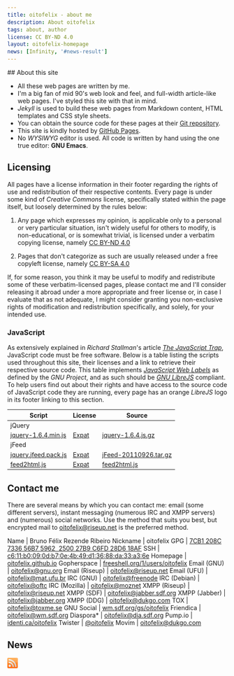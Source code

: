 ```yaml
---
title: oitofelix - about me
description: About oitofelix
tags: about, author
license: CC BY-ND 4.0
layout: oitofelix-homepage
news: [Infinity, '#news-result']
---
```

<div id="markdown" markdown="1">
## About this site

- All these web pages are written by me.
- I'm a big fan of mid 90's web look and feel, and full-width
article-like web pages.  I've styled this site with that in mind.
- _Jekyll_ is used to build these web pages from Markdown content,
  HTML templates and CSS style sheets.
- You can obtain the source code for these pages at their [Git
  repository](https://github.com/oitofelix/oitofelix.github.io).
- This site is kindly hosted by [GitHub Pages](http://pages.github.com/).
- No _WYSIWYG_ editor is used.  All code is written by hand using the
  one true editor: __GNU Emacs__.


## Licensing

All pages have a license information in their footer regarding the
rights of use and redistribution of their respective contents.  Every
page is under some kind of _Creative Commons_ license, specifically
stated within the page itself, but loosely determined by the rules
below:

1. Any page which expresses my opinion, is applicable only to a
   personal or very particular situation, isn't widely useful for
   others to modify, is non-educational, or is somewhat trivial, is
   licensed under a verbatim copying license, namely [CC BY-ND
   4.0](http://creativecommons.org/licenses/by-nd/4.0/)

2. Pages that don't categorize as such are usually released under a
   free copyleft license, namely [CC BY-SA
   4.0](https://creativecommons.org/licenses/by-sa/4.0/)


If, for some reason, you think it may be useful to modify and
redistribute some of these verbatim-licensed pages, please contact me
and I'll consider releasing it abroad under a more appropriate and
freer license or, in case I evaluate that as not adequate, I might
consider granting you non-exclusive rights of modification and
redistribution specifically, and solely, for your intended use.

### JavaScript

As extensively explained in _Richard Stallman_'s article _[The
JavaScript Trap](http://www.gnu.org/philosophy/javascript-trap.html)_,
JavaScript code must be free software.  Below is a table listing the
scripts used throughout this site, their licenses and a link to
retrieve their respective source code.  This table implements
_[JavaScript Web
Labels](http://www.gnu.org/licenses/javascript-labels.html)_ as
defined by the _GNU Project_, and as such should be _[GNU
LibreJS](http://www.gnu.org/software/librejs/)_ compliant.  To help
users find out about their rights and have access to the source code
of JavaScript code they are running, every page has an
orange _LibreJS_ logo in its footer linking to this section.

<table id="jslicense-labels1">
  <thead>
    <tr><th>Script</th><th>License</th><th>Source</th></tr>
  </thead>
  <tbody>
    <tr><td colspan="3">jQuery</td></tr>
    <tr>
      <td><a href="/scripts/jquery-1.6.4.min.js">jquery-1.6.4.min.js</a></td>
      <td><a href="http://www.jclark.com/xml/copying.txt">Expat</a></td>
      <td><a href="/scripts/jquery-1.6.4.js.gz">jquery-1.6.4.js.gz</a></td>
    </tr>
    <tr><td colspan="3">jFeed</td></tr>
    <tr>
      <td><a href="/scripts/jquery.jfeed.pack.js">jquery.jfeed.pack.js</a></td>
      <td><a href="http://www.jclark.com/xml/copying.txt">Expat</a></td>
      <td><a href="/scripts/jFeed-20110926.tar.gz">jFeed-20110926.tar.gz</a></td>
    </tr>
    <tr>
      <td><a href="/scripts/feed2html.js">feed2html.js</a></td>
      <td><a href="http://www.jclark.com/xml/copying.txt">Expat</a></td>
      <td><a href="/scripts/feed2html.js">feed2html.js</a></td>
    </tr>
  </tbody>
</table>


## Contact me

There are several means by which you can contact me: email (some
different servers), instant messaging (numerous IRC and XMPP servers)
and (numerous) social networks.  Use the method that suits you best,
but encrypted mail to
[oitofelix@riseup.net](mailto:oitofelix@riseup.net) is the preferred
method.

<div id="identity" markdown="1">

Name           | Bruno Félix Rezende Ribeiro
Nickname       | oitofelix
GPG            | [7CB1 208C 7336 56B7 5962  2500 27B9 C6FD 28D6 18AF](/oitofelix.gpg)
SSH            | [c6:11:b0:09:0d:b7:0e:4b:49:d1:36:88:da:33:a3:6e](/oitofelix.ssh)
Homepage       | [oitofelix.github.io](http://oitofelix.github.io/)
Gopherspace    | [freeshell.org/1/users/oitofelix](gopher://freeshell.org/1/users/oitofelix/)
Email (GNU)    | [oitofelix@gnu.org](mailto:oitofelix@gnu.org)
Email (Riseup) | [oitofelix@riseup.net](mailto:oitofelix@riseup.net)
Email (UFU)    | [oitofelix@mat.ufu.br](mailto:oitofelix@mat.ufu.br)
IRC (GNU)      | [oitofelix@freenode](irc://irc.freenode.net/oitofelix)
IRC (Debian)   | [oitofelix@oftc](irc://irc.oftc.net/oitofelix)
IRC (Mozilla)  | [oitofelix@moznet](irc://irc.mozilla.org/oitofelix)
XMPP (Riseup)  | [oitofelix@riseup.net](xmpp:oitofelix@riseup.net)
XMPP (SDF)     | [oitofelix@jabber.sdf.org](xmpp:oitofelix@jabber.sdf.org)
XMPP (Jabber)  | [oitofelix@jabber.org](xmpp:oitofelix@jabber.org)
XMPP (DDG)     | [oitofelix@dukgo.com](xmpp:oitofelix@dukgo.com)
TOX            | [oitofelix@toxme.se](tox:oitofelix@toxme.se)
GNU Social     | [wm.sdf.org/gs/oitofelix](http://wm.sdf.org/gs/oitofelix)
Friendica      | [oitofelix@wm.sdf.org](friendica:oitofelix@wm.sdf.org)
Diaspora*      | [oitofelix@dia.sdf.org](diaspora:oitofelix@dia.sdf.org)
Pump.io        | [identi.ca/oitofelix](http://identi.ca/oitofelix)
Twister        | [@oitofelix](twister:@oitofelix)
Movim          | [oitofelix@dukgo.com](xmpp:oitofelix@dukgo.com)

</div>


<!-- ===================== News ===================== -->
<section id="news">
  <h2>News</h2>
  <a href="/feed.xml">
    <img src="/images/rss-logo.png"
	 title="RSS 2.0"
	 alt="RSS 2.0"
	 width="24" height="24" /></a>

  <div id="news-result" />
</section>

</div>
